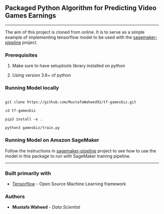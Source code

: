 ## Packaged Python Algorithm for Predicting Video Games Earnings

----

The aim of this project is cloned from online. It is to serve as a simple example of implementing tensorflow model to be used with the [sagemaker-pipeline](https://github.com/MustafaWaheed91/sagemaker-pipeline) project.

### Prerequisites

1. Make sure to have setuptools library installed on python

2. Using version 3.6+ of python


### Running Model locally

```

git clone https://github.com/MustafaWaheed91/tf-gamesbiz.git

cd tf-gamesbiz

pip3 install -e .

python3 gamesbiz/train.py

```

### Running Model on Amazon SageMaker

Follow the instructions in [sagemaker-pipeline](https://github.com/MustafaWaheed91/sagemaker-pipeline) project to see how to use the model
in this package to run with SageMaker training pipeline.

----

### Built primarily with

* [Tensorflow](https://www.tensorflow.org/) - Open Source Machine Learning framework


### Authors

* **Mustafa Waheed** - *Data Scientist* 
